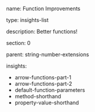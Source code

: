 name: Function Improvements

type: insights-list

description: Better functions! 

section: 0

parent: string-number-extensions

insights:
  - arrow-functions-part-1
  - arrow-functions-part-2
  - default-function-parameters
  - method-shorthand
  - property-value-shorthand
